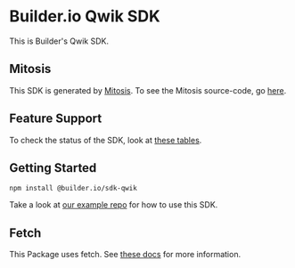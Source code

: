 # Builder.io Qwik SDK

This is Builder's Qwik SDK.

## Mitosis

This SDK is generated by [Mitosis](https://github.com/BuilderIO/mitosis). To see the Mitosis source-code, go [here](../../).

## Feature Support

To check the status of the SDK, look at [these tables](../../README.md#feature-implementation).

## Getting Started

```
npm install @builder.io/sdk-qwik
```

Take a look at [our example repo](https://github.com/BuilderIO/builder/tree/main/examples/qwik) for how to use this SDK.

## Fetch

This Package uses fetch. See [these docs](https://github.com/BuilderIO/this-package-uses-fetch/blob/main/README.md) for more information.
